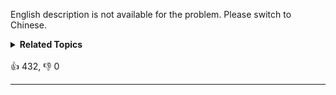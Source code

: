 English description is not available for the problem. Please switch to Chinese.
<details><summary><strong>Related Topics</strong></summary>树 | 深度优先搜索 | 广度优先搜索 | 设计 | 字符串 | 二叉树</details><br>

<div>👍 432, 👎 0<span style='float: right;'></span></div>

<div id="labuladong"><hr>

</div>



